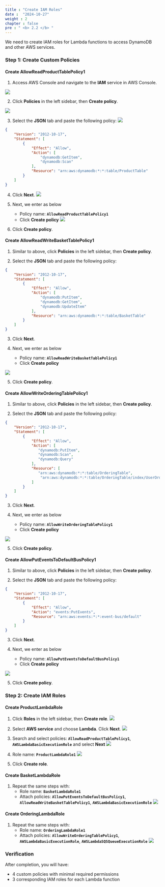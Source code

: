 ```yaml
---
title : "Create IAM Roles"
date :  "2024-10-27" 
weight : 2
chapter : false
pre : " <b> 2.2 </b> "
---
```


We need to create IAM roles for Lambda functions to access DynamoDB and other AWS services.

### Step 1: Create Custom Policies

#### Create AllowReadProductTablePolicy1

1. Access AWS Console and navigate to the **IAM** service in AWS Console.

![](/images/2-2/01.png?featherlight=false&width=50pc)

2. Click **Policies** in the left sidebar, then **Create policy**.

![](/images/2-2/02.png?featherlight=false&width=50pc)

3. Select the **JSON** tab and paste the following policy:
![](/images/2-2/03.png?featherlight=false&width=50pc)

```json
{
    "Version": "2012-10-17",
    "Statement": [
        {
            "Effect": "Allow",
            "Action": [
                "dynamodb:GetItem",
                "dynamodb:Scan"
            ],
            "Resource": "arn:aws:dynamodb:*:*:table/ProductTable"
        }
    ]
}
```

4. Click **Next**.
![](/images/2-2/04.png?featherlight=false&width=50pc)

5. Next, we enter as below
   - Policy name: **`AllowReadProductTablePolicy1`**
   - Click **Create policy**
![](/images/2-2/05.png?featherlight=false&width=50pc)

6. Click **Create policy**.

#### Create AllowReadWriteBasketTablePolicy1

1. Similar to above, click **Policies** in the left sidebar, then **Create policy**.

2. Select the **JSON** tab and paste the following policy:

```json
{
    "Version": "2012-10-17",
    "Statement": [
        {
            "Effect": "Allow",
            "Action": [
                "dynamodb:PutItem",
                "dynamodb:GetItem",
                "dynamodb:UpdateItem"
            ],
            "Resource": "arn:aws:dynamodb:*:*:table/BasketTable"
        }
    ]
}
```

3. Click **Next**.

4. Next, we enter as below
   - Policy name: **`AllowReadWriteBasketTablePolicy1`**
   - Click **Create policy**

![](/images/2-2/06.png?featherlight=false&width=50pc)

5. Click **Create policy**.

#### Create AllowWriteOrderingTablePolicy1

1. Similar to above, click **Policies** in the left sidebar, then **Create policy**.

2. Select the **JSON** tab and paste the following policy:

```json
{
    "Version": "2012-10-17",
    "Statement": [
        {
            "Effect": "Allow",
            "Action": [
               "dynamodb:PutItem",
               "dynamodb:Scan",
               "dynamodb:Query"
            ],
            "Resource": [
               "arn:aws:dynamodb:*:*:table/OrderingTable",
            	"arn:aws:dynamodb:*:*:table/OrderingTable/index/UserOrdersIndex"
            ]
        }
    ]
}
```

3. Click **Next**.

4. Next, we enter as below
   - Policy name: **`AllowWriteOrderingTablePolicy1`**
   - Click **Create policy**

![](/images/2-2/07.png?featherlight=false&width=50pc)

5. Click **Create policy**.

#### Create AllowPutEventsToDefaultBusPolicy1

1. Similar to above, click **Policies** in the left sidebar, then **Create policy**.

2. Select the **JSON** tab and paste the following policy:

```json
{
	"Version": "2012-10-17",
	"Statement": [
		{
			"Effect": "Allow",
			"Action": "events:PutEvents",
			"Resource": "arn:aws:events:*:*:event-bus/default"
		}
	]
}
```

3. Click **Next**.

4. Next, we enter as below
   - Policy name: **`AllowPutEventsToDefaultBusPolicy1`**
   - Click **Create policy**

![](/images/2-2/08.png?featherlight=false&width=50pc)

5. Click **Create policy**.

### Step 2: Create IAM Roles 

#### Create ProductLambdaRole

1. Click **Roles** in the left sidebar, then **Create role**.
![](/images/2-2/14.png?featherlight=false&width=50pc)

2. Select **AWS service** and choose **Lambda**. Click **Next**.
![](/images/2-2/09.png?featherlight=false&width=50pc)

4. Search and select policies: **`AllowReadProductTablePolicy1`**, **`AWSLambdaBasicExecutionRole`** and select **Next**
![](/images/2-2/10.png?featherlight=false&width=50pc)

5. Role name: **`ProductLambdaRole1`**
![](/images/2-2/11.png?featherlight=false&width=50pc)
7. Click **Create role**.

#### Create BasketLambdaRole

1. Repeat the same steps with:
   - Role name: **`BasketLambdaRole1`**
   - Attach policies: **`AllowPutEventsToDefaultBusPolicy1`**, **`AllowReadWriteBasketTablePolicy1`**, **`AWSLambdaBasicExecutionRole`**
![](/images/2-2/12.png?featherlight=false&width=50pc)

#### Create OrderingLambdaRole

1. Repeat the same steps with:
   - Role name: **`OrderingLambdaRole1`**
   - Attach policies: **`AllowWriteOrderingTablePolicy1`**, **`AWSLambdaBasicExecutionRole`**, **`AWSLambdaSQSQueueExecutionRole`**
![](/images/2-2/13.png?featherlight=false&width=50pc)

### Verification

After completion, you will have:
- 4 custom policies with minimal required permissions
- 3 corresponding IAM roles for each Lambda function